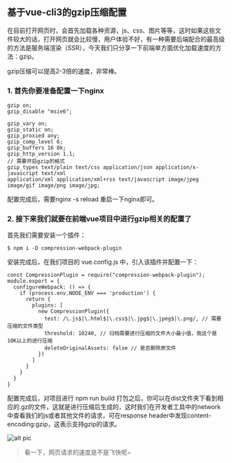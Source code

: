 ## 基于vue-cli3的gzip压缩配置

在目前打开网页时，会首先加载各种资源，js、css、图片等等，这时如果这些文件较大的话，打开网页就会比较慢，用户体验不好，有一种需要后端配合的最高级的方法是服务端渲染（SSR），今天我们只分享一下前端单方面优化加载速度的方法：gzip。

gzip压缩可以提高2-3倍的速度，非常棒。

### 1. 首先你要准备配置一下nginx

```// nginx开启gzip服务
gzip on;
gzip_disable "msie6";

gzip_vary on;
gzip_static on;
gzip_proxied any;
gzip_comp_level 6;
gzip_buffers 16 8k;
gzip_http_version 1.1;
// 需要开启gzip的格式
gzip_types text/plain text/css application/json application/x-javascript text/xml 
application/xml application/xml+rss text/javascript image/jpeg image/gif image/png image/jpg;
```
配置完成后，需要nginx -s reload 重启一下nginx即可。


### 2. 接下来我们就要在前端vue项目中进行gzip相关的配置了
首先我们需要安装一个插件：

```$ npm i -D compression-webpack-plugin```

安装完成后，在我们项目的 vue.config.js 中，引入该插件并配置一下：

```
const CompressionPlugin = require("compression-webpack-plugin");
module.export = {
  configureWebpack: () => {
    if (process.env.NODE_ENV === 'production') {
      return {
        plugins: [
          new CompressionPlugin({
            test: /\.js$|\.html$|\.css$|\.jpg$|\.jpeg$|\.png/, // 需要压缩的文件类型
            threshold: 10240, // 归档需要进行压缩的文件大小最小值，我这个是10K以上的进行压缩
            deleteOriginalAssets: false // 是否删除原文件
          })
        ]
      }
    }
  }
}
```

配置完成后，对项目进行 npm run build 打包之后，你可以在dist文件夹下看到相应的.gz的文件，这就是进行压缩后生成的，这时我们在开发者工具中的network中查看我们的js或者其他文件的请求，可在response header中发现content-encoding:gzip，这表示支持gzip的请求。

![alt pic](https://pic1.zhimg.com/80/v2-030f08208abfca8435cf503b58936238_hd.jpg)

> 看一下，网页请求的速度是不是飞快呢~